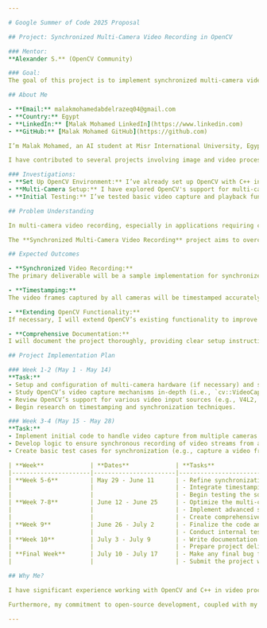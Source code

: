 ```yaml
---

# Google Summer of Code 2025 Proposal

## Project: Synchronized Multi-Camera Video Recording in OpenCV

### Mentor:
**Alexander S.** (OpenCV Community)

### Goal:
The goal of this project is to implement synchronized multi-camera video recording using OpenCV, enabling real-time capture of video streams from multiple cameras in a synchronized manner. This is especially valuable for applications in multi-view scenarios where calibration between different cameras and synchronization of the video streams are crucial. The project will focus on working with various camera input methods, including V4L2 and RTSP streams, and ensuring that video frames from multiple cameras are timestamped and captured synchronously.

## About Me

- **Email:** malakmohamedabdelrazeq04@gmail.com  
- **Country:** Egypt  
- **LinkedIn:** [Malak Mohamed LinkedIn](https://www.linkedin.com)  
- **GitHub:** [Malak Mohamed GitHub](https://github.com)  

I’m Malak Mohamed, an AI student at Misr International University, Egypt, with a passion for computer vision and machine learning. Over the past few years, I have focused on using OpenCV for various computer vision tasks, including image processing, object detection, and video analysis. I’ve also worked extensively with C++ for performance-sensitive applications, allowing me to understand the underlying mechanics of video capture and synchronization.

I have contributed to several projects involving image and video processing, and I am excited to take on a challenge that involves multi-camera setups. I see this Google Summer of Code (GSoC) opportunity as a perfect way to apply my skills and further deepen my expertise in OpenCV while contributing to open-source development.

### Investigations:
- **Set Up OpenCV Environment:** I’ve already set up OpenCV with C++ in my development environment and have been working on video processing tasks using `cv::VideoCapture` and `cv::VideoWriter`.
- **Multi-Camera Setup:** I have explored OpenCV's support for multi-camera setups and how to handle them in synchronous scenarios. I have also tested various camera sources, including V4L2, and RTSP streams.
- **Initial Testing:** I’ve tested basic video capture and playback functions, which will be crucial for setting up synchronized recording. I am currently reviewing OpenCV’s capabilities with timestamped video frames.

## Problem Understanding

In multi-camera video recording, especially in applications requiring calibration and synchronization, there is often a need to ensure that the video streams from all cameras are captured simultaneously, or as close to simultaneously as possible. This is especially important in scenarios such as 3D reconstruction, motion capture, or when combining video data from multiple perspectives. OpenCV provides strong tools for working with video feeds, but synchronizing multiple feeds and handling timestamps across different sources is a complex task.

The **Synchronized Multi-Camera Video Recording** project aims to overcome these challenges by ensuring that video recordings from multiple cameras, whether they use V4L2, RTSP, or other input methods, are captured with accurate timestamps, enabling proper alignment of the video streams. This will involve adjusting `cv::VideoCapture` and `cv::VideoWriter` and potentially extending OpenCV’s capabilities to meet the synchronization requirements.

## Expected Outcomes

- **Synchronized Video Recording:**  
The primary deliverable will be a sample implementation for synchronized multi-camera video recording. The solution will synchronize video streams from multiple cameras (e.g., V4L2, RTSP) and ensure they are captured with accurate timestamps.

- **Timestamping:**  
The video frames captured by all cameras will be timestamped accurately, ensuring that the videos can be aligned for further processing or analysis.

- **Extending OpenCV Functionality:**  
If necessary, I will extend OpenCV’s existing functionality to improve multi-camera synchronization, handling different input types and providing the necessary synchronization logic.

- **Comprehensive Documentation:**  
I will document the project thoroughly, providing clear setup instructions, usage examples, and explanations of the core synchronization logic for future developers.

## Project Implementation Plan

### Week 1-2 (May 1 - May 14)
**Task:**
- Setup and configuration of multi-camera hardware (if necessary) and software.
- Study OpenCV’s video capture mechanisms in-depth (i.e., `cv::VideoCapture` and `cv::VideoWriter`).
- Review OpenCV’s support for various video input sources (e.g., V4L2, RTSP).
- Begin research on timestamping and synchronization techniques.

### Week 3-4 (May 15 - May 28)
**Task:**
- Implement initial code to handle video capture from multiple cameras.
- Develop logic to ensure synchronous recording of video streams from all cameras.
- Create basic test cases for synchronization (e.g., capture a video from two cameras and compare timestamps).

| **Week**             | **Dates**             | **Tasks**                                                                                                                                              |
|----------------------|-----------------------|--------------------------------------------------------------------------------------------------------------------------------------------------------|
| **Week 5-6**         | May 29 - June 11      | - Refine synchronization logic to handle different camera input types, ensuring that both V4L2 and RTSP streams can be synchronized effectively.        |
|                      |                       | - Integrate timestamping and refine the system for capturing and comparing frame timestamps.                                                           |
|                      |                       | - Begin testing the solution with real hardware (if applicable).                                                                                       |
| **Week 7-8**         | June 12 - June 25     | - Optimize the multi-camera recording solution for performance, ensuring minimal latency and overhead during recording.                                 |
|                      |                       | - Implement advanced synchronization techniques, ensuring precision across multiple cameras.                                                           |
|                      |                       | - Create comprehensive test cases for various scenarios (e.g., different camera models, input types).                                                   |
| **Week 9**           | June 26 - July 2      | - Finalize the code and ensure all features are working as expected.                                                                                  |
|                      |                       | - Conduct internal testing to verify synchronization accuracy and performance across multiple camera setups.                                            |
| **Week 10**          | July 3 - July 9       | - Write documentation for the project, covering installation, usage, and known limitations.                                                           |
|                      |                       | - Prepare project deliverables for final submission.                                                                                                  |
| **Final Week**       | July 10 - July 17     | - Make any final bug fixes or adjustments based on feedback from mentors and testers.                                                                  |
|                      |                       | - Submit the project with all required documentation and code.                                                                                         |

## Why Me?

I have significant experience working with OpenCV and C++ in video processing, and I am deeply interested in multi-camera systems and synchronization. My background in AI and computer vision gives me a strong foundation in handling large datasets and real-time processing, both of which are key to this project. I am also familiar with the challenges of working with different camera types and synchronizing them accurately, which makes me well-suited for this task.

Furthermore, my commitment to open-source development, coupled with my passion for learning and improving systems, ensures that I will approach this project with the necessary diligence and enthusiasm. I look forward to contributing to OpenCV and the broader community through this project.

---
```

